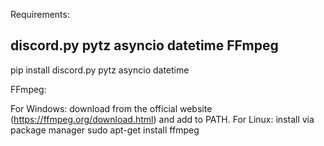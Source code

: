 Requirements:

discord.py
pytz
asyncio
datetime
FFmpeg
--------------------------------------------
pip install discord.py pytz asyncio datetime

FFmpeg:

For Windows: download from the official website (https://ffmpeg.org/download.html) and add to PATH.
For Linux: install via package manager sudo apt-get install ffmpeg


